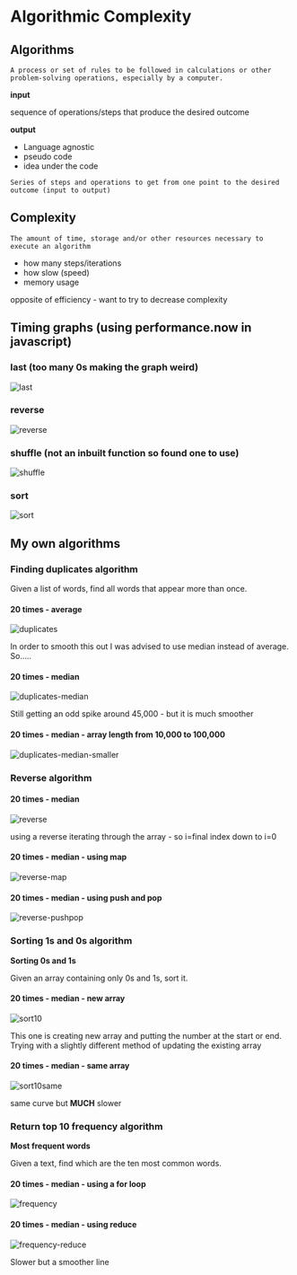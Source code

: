 # Algorithmic Complexity

## Algorithms

`A process or set of rules to be followed in calculations or other problem-solving operations, especially by a computer.`

**input**

sequence of operations/steps that produce the desired outcome

**output**

- Language agnostic
- pseudo code
- idea under the code

`Series of steps and operations to get from one point to the desired outcome (input to output)`

## Complexity

`The amount of time, storage and/or other resources necessary to execute an algorithm`

- how many steps/iterations
- how slow (speed)
- memory usage

opposite of efficiency - want to try to decrease complexity

<!-- ## Github project -->

<!-- - timing code
- readme with plotted graphs - linking to algorithms
- folder of algorithms written -->

## Timing graphs (using performance.now in javascript)
### last (too many 0s making the graph weird)
![last](images/last-data.png)
### reverse
![reverse](images/reverse-data.png)
### shuffle (not an inbuilt function so found one to use)
![shuffle](images/shuffle-data.png)
### sort
![sort](images/sort-data.png)

## My own algorithms

### Finding duplicates algorithm

Given a list of words, find all words that appear more than once.

#### 20 times - average
![duplicates](images/find-dupes.png)

In order to smooth this out I was advised to use median instead of average.  So.....

#### 20 times - median
![duplicates-median](images/find-dupes-median.png)

Still getting an odd spike around 45,000 - but it is much smoother

#### 20 times - median - array length from 10,000 to 100,000

![duplicates-median-smaller](images/find-dupes-median-smaller.png)

### Reverse algorithm

#### 20 times - median
![reverse](images/reverse.png)

using a reverse iterating through the array - so i=final index down to i=0

#### 20 times - median - using map

![reverse-map](images/reverse-map.png)

#### 20 times - median - using push and pop

![reverse-pushpop](images/rev-push-pop.png)


### Sorting 1s and 0s algorithm

**Sorting 0s and 1s**

Given an array containing only 0s and 1s, sort it.

#### 20 times - median - new array

![sort10](images/sort-1_0.png)

This one is creating new array and putting the number at the start or end.  Trying with a slightly different method of updating the existing array

#### 20 times - median - same array

![sort10same](images/sort-1_0_same.png)

same curve but **MUCH** slower

### Return top 10 frequency algorithm

**Most frequent words**

Given a text, find which are the ten most common words.

#### 20 times - median - using a for loop

![frequency](images/frequency-top10.png)

#### 20 times - median - using reduce
![frequency-reduce](images/freq-reduce.png)

Slower but a smoother line
